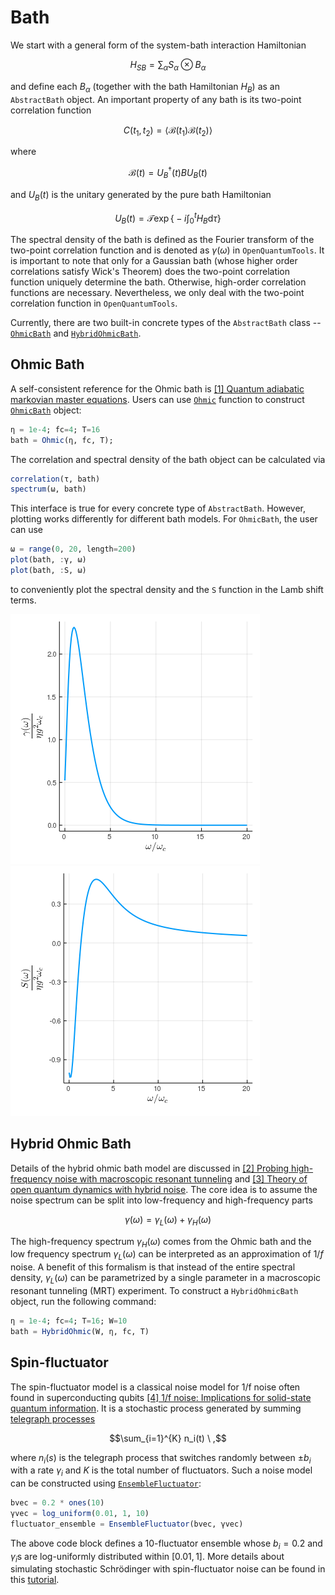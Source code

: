 # Bath
We start with a general form of the system-bath interaction Hamiltonian
```math
  H_{SB} = \sum_\alpha S_\alpha\otimes B_\alpha
```
and define each $B_\alpha$ (together with the bath Hamiltonian $H_B$) as an `AbstractBath` object. An important property of any bath is its two-point correlation function
```math
  C(t_1, t_2) = \langle \mathcal{B}(t_1) \mathcal{B}(t_2) \rangle
```
where
```math
  \mathcal{B}(t) = U_B^\dagger (t) B U_B(t)
```
and $U_B(t)$ is the unitary generated by the pure bath Hamiltonian
```math
  U_B(t) = \mathcal{T}\exp\Big\{ -i\int_0^t H_B \mathrm{d}\tau \Big\}
```
The spectral density of the bath is defined as the Fourier transform of the two-point correlation function and is denoted as $\gamma(\omega)$ in `OpenQuantumTools`. It is important to note that only for a Gaussian bath (whose higher order correlations satisfy Wick's Theorem) does the two-point correlation function uniquely determine the bath. Otherwise, high-order correlation functions are necessary. Nevertheless, we only deal with the two-point correlation function in `OpenQuantumTools`.

Currently, there are two built-in concrete types of the `AbstractBath` class -- [`OhmicBath`](@ref) and [`HybridOhmicBath`](@ref).
## Ohmic Bath
A self-consistent reference for the Ohmic bath is [[1] Quantum adiabatic markovian master equations](https://iopscience.iop.org/article/10.1088/1367-2630/14/12/123016/meta). Users can use [`Ohmic`](@ref) function to construct [`OhmicBath`](@ref) object:
```julia
η = 1e-4; fc=4; T=16
bath = Ohmic(η, fc, T);
```
The correlation and spectral density of the bath object can be calculated via
```julia
correlation(τ, bath)
spectrum(ω, bath)
```
This interface is true for every concrete type of `AbstractBath`. However, plotting works differently for different bath models. For `OhmicBath`, the user can use
```julia
ω = range(0, 20, length=200)
plot(bath, :γ, ω)
plot(bath, :S, ω)
```
to conveniently plot the spectral density and the ``S`` function in the Lamb shift terms.

![plot_ohmic_spectrum](../assets/Ohmic-gamma.png)
![plot_ohmic_lamb](../assets/Ohmic-S.png)

## Hybrid Ohmic Bath
Details of the hybrid ohmic bath model are discussed in [[2] Probing high-frequency noise with macroscopic resonant tunneling](https://journals.aps.org/prb/abstract/10.1103/PhysRevB.83.180502) and [[3] Theory of open quantum dynamics with hybrid noise](https://iopscience.iop.org/article/10.1088/1367-2630/aae79c/meta). The core idea is to assume the noise spectrum can be split into low-frequency and high-frequency parts
```math
  \gamma(\omega) = \gamma_L(ω) + \gamma_H(ω)
```
The high-frequency spectrum $\gamma_H(ω)$ comes from the Ohmic bath and the low frequency spectrum $\gamma_L(ω)$ can be interpreted as an approximation of $1/f$ noise. A benefit of this formalism is that instead of the entire spectral density, $\gamma_L(\omega)$ can be parametrized by a single parameter in a macroscopic resonant tunneling (MRT) experiment. To construct a `HybridOhmicBath` object, run the following command:
```julia
η = 1e-4; fc=4; T=16; W=10
bath = HybridOhmic(W, η, fc, T)
```

## Spin-fluctuator
The spin-fluctuator model is a classical noise model for 1/f noise often found in superconducting qubits [[4] 1/f noise: Implications for solid-state quantum information](http://link.aps.org/doi/10.1103/RevModPhys.86.361). It is a stochastic process generated by summing [telegraph processes](https://en.wikipedia.org/wiki/Telegraph_process)
```math
\sum_{i=1}^{K} n_i(t) \ ,
```
where $n_i(s)$ is the telegraph process that switches randomly between $\pm b_i$ with a rate $\gamma_i$ and $K$ is the total number of fluctuators. Such a noise model can be constructed using [`EnsembleFluctuator`](@ref):
```julia
bvec = 0.2 * ones(10)
γvec = log_uniform(0.01, 1, 10)
fluctuator_ensemble = EnsembleFluctuator(bvec, γvec)
```
The above code block defines a 10-fluctuator ensemble whose $b_i=0.2$ and $\gamma_i$s are log-uniformly distributed within $[0.01, 1]$. More details about simulating stochastic Schrödinger with spin-fluctuator noise can be found in this [tutorial](https://uscqserver.github.io/HOQSTTutorials.jl/html/introduction/06-spin_fluctuators.html).
